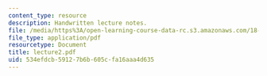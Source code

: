 ```yaml
---
content_type: resource
description: Handwritten lecture notes.
file: /media/https%3A/open-learning-course-data-rc.s3.amazonaws.com/18-704-seminar-in-algebra-and-number-theory-rational-points-on-elliptic-curves-fall-2004/534efdcb59127b6b605cfa16aaa4d635_lecture2.pdf
file_type: application/pdf
resourcetype: Document
title: lecture2.pdf
uid: 534efdcb-5912-7b6b-605c-fa16aaa4d635
---
```

